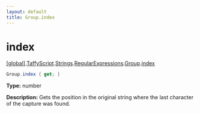 ```yaml
---
layout: default
title: Group.index
---
```


# index

[\[global\]]({{site.baseurl}}/docs/).[TaffyScript]({{site.baseurl}}/docs/TaffyScript/).[Strings]({{site.baseurl}}/docs/TaffyScript/Strings/).[RegularExpressions]({{site.baseurl}}/docs/TaffyScript/Strings/RegularExpressions/).[Group]({{site.baseurl}}/docs/TaffyScript/Strings/RegularExpressions/Group/).[index]({{site.baseurl}}/docs/TaffyScript/Strings/RegularExpressions/Group/index/)

```cs
Group.index { get; }
```

**Type:** number

**Description:** Gets the position in the original string where the last character of the capture was found.
